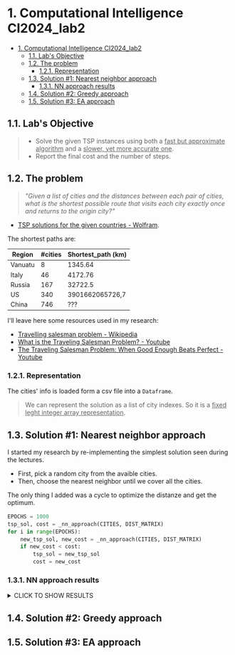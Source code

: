 # 1. Computational Intelligence CI2024_lab2

- [1. Computational Intelligence CI2024\_lab2](#1-computational-intelligence-ci2024_lab2)
  - [1.1. Lab's Objective](#11-labs-objective)
  - [1.2. The problem](#12-the-problem)
    - [1.2.1. Representation](#121-representation)
  - [1.3. Solution #1: Nearest neighbor approach](#13-solution-1-nearest-neighbor-approach)
    - [1.3.1. NN approach results](#131-nn-approach-results)
  - [1.4. Solution #2: Greedy approach](#14-solution-2-greedy-approach)
  - [1.5. Solution #3: EA approach](#15-solution-3-ea-approach)

## 1.1. Lab's Objective

> - Solve the given TSP instances using both a <u>fast but approximate algorithm</u> and a <u>slower, yet more accurate one</u>.
> - Report the final cost and the number of steps.

## 1.2. The problem

> *"Given a list of cities and the distances between each pair of cities, what is the shortest possible route that visits each city exactly once and returns to the origin city?"*

- [TSP solutions for the given countries - Wolfram](https://www.wolframcloud.com/obj/giovanni.squillero/Published/Lab2-tsp.nb).

The shortest paths are:

| Region  | #cities | Shortest_path (km) |
|---------|---------|--------------------|
| Vanuatu | 8       | 1345.64            |
| Italy   | 46      | 4172.76            |
| Russia  | 167     | 32722.5            |
| US      | 340     | 3901662065726,7    |
| China   | 746     | ???                |


I'll leave here some resources used in my research:

- [Travelling salesman problem - Wikipedia](https://en.wikipedia.org/wiki/Travelling_salesman_problem)
- [What is the Traveling Salesman Problem? - Youtube](https://www.youtube.com/watch?v=1pmBjIZ20pE&ab_channel=AlphaOpt)
- [The Traveling Salesman Problem: When Good Enough Beats Perfect - Youtube](https://www.youtube.com/watch?app=desktop&v=GiDsjIBOVoA&ab_channel=Reducible)

### 1.2.1. Representation

The cities' info is loaded form a csv file into a `Dataframe`.

> We can represent the solution as a list of city indexes. So it is a <u>fixed leght integer array representation</u>.

## 1.3. Solution #1: Nearest neighbor approach

I started my research by re-implementing the simplest solution seen during the lectures.

- First, pick a random city from the avaible cities.
- Then, choose the nearest neighbor until we cover all the cities.

The only thing I added was a cycle to optimize the distanze and get the optimum.

```py
EPOCHS = 1000
tsp_sol, cost = _nn_approach(CITIES, DIST_MATRIX)
for i in range(EPOCHS):
    new_tsp_sol, new_cost = _nn_approach(CITIES, DIST_MATRIX)
    if new_cost < cost:
        tsp_sol = new_tsp_sol
        cost = new_cost
```

### 1.3.1. NN approach results

<details>
    <summary>CLICK TO SHOW RESULTS</summary>
    <table>
        <tr>
            <th>Region</th>
            <th>Shortest_path (km)</th>
            <th>Graph</th>
        </tr>
        <tr>
            <td>Vanuatu</td>
            <td>1475.528091104531</td>
            <td><img src='imgs/nn_vanuatu.png' style='width:75%'></td>
        </tr>
        <tr>
            <td>Italy</td>
            <td>4436.03176952516</td>
        <td><img src='imgs/nn_italy.png' style='width:75%'></td>
        </tr>
        <tr>
            <td>Russia</td>
            <td>40051.58704748039</td>
            <td><img src='imgs/nn_russia.png' style='width:75%'></td>
        </tr>
        <tr>
            <td>US</td>
            <td>46244.33295267395</td>
            <td><img src='imgs/nn_us.png' style='width:75%'></td>
        </tr>
        <tr>
            <td>China</td>
            <td>62161.09066703267</td>
            <td><img src='imgs/nn_china.png' style='width:75%'></td>
        </tr>
    </table>
</details>

## 1.4. Solution #2: Greedy approach

## 1.5. Solution #3: EA approach
